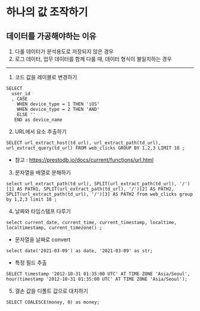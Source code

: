 # 하나의 값 조작하기
## 데이터를 가공해야하는 이유
1. 다룰 데이터가 분석용도로 저장되지 않은 경우
2. 로그 데이터, 업무 데이터를 함께 다룰 때, 데이터 형식이 불일치하는 경우

--------

1. 코드 값을 레이블로 변경하기
```
SELECT
  user_id
  , CASE
    WHEN device_type = 1 THEN 'iOS'
    WHEN device_type = 2 THEN 'AND'
    ELSE ''
   END as device_name
```
2. URL에서 요소 추출하기
```
SELECT url_extract_host(td_url), url_extract_path(td_url), url_extract_query(td_url) FROM web_clicks GROUP BY 1,2,3 LIMIT 10 ; 
```
- 참고 : https://prestodb.io/docs/current/functions/url.html
3. 문자열을 배열로 분해하기
```
select url_extract_path(td_url), SPLIT(url_extract_path(td_url), '/')[1] AS PATH1, SPLIT(url_extract_path(td_url), '/')[2] AS PATH2, SPLIT(url_extract_path(td_url), '/')[3] AS PATH2 from web_clicks group by 1,2,3 limit 10 ; 
```
4. 날짜와 타임스탬프 다루기
```
select current_date, current_time, current_timestamp, localtime, localtimestamp, current_timezone() ;
```
- 문자열을 날짜로 convert
```
select date('2021-03-09') as date, '2021-03-09' as str;
```
- 특정 필드 추출
```
SELECT timestamp '2012-10-31 01:35:00 UTC' AT TIME ZONE 'Asia/Seoul', hour(timestamp '2012-10-31 01:35:00 UTC' AT TIME ZONE 'Asia/Seoul');
```

5. 결손 값을 디폴트 값으로 대치하기
```
SELECT COALESCE(money, 0) as money;
```

